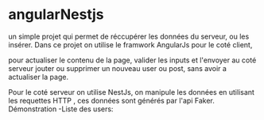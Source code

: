 # angularNestjs

un simple projet qui permet de réccupérer les données du serveur, ou les insérer. Dans ce projet on utilise le framwork AngularJs pour le coté client,

pour actualiser le contenu de la page, valider les inputs et l'envoyer au coté serveur jouter ou supprimer un nouveau user ou post, sans avoir a actualiser la page.

Pour le coté serveur on utilise NestJs, on manipule les données en utilisant les requettes HTTP , ces données sont générés par l'api Faker.
Démonstration
-Liste des users: 
